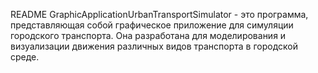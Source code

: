 README
GraphicApplicationUrbanTransportSimulator - это программа, представляющая собой графическое приложение для симуляции городского транспорта. Она разработана для моделирования и визуализации движения различных видов транспорта в городской среде.

